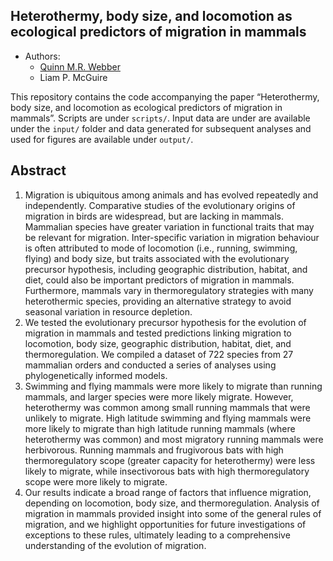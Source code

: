 
## Heterothermy, body size, and locomotion as ecological predictors of migration in mammals


  - Authors:
      - [Quinn M.R. Webber](https://qwebber.weebly.com/)
      - Liam P. McGuire

This repository contains the code accompanying the paper “Heterothermy, body size, and locomotion as ecological predictors of migration in mammals”. Scripts are under `scripts/`.  Input data are under are available under the `input/` folder and data generated for subsequent analyses and used for figures are available under `output/`.

## Abstract
1.	Migration is ubiquitous among animals and has evolved repeatedly and independently. Comparative studies of the evolutionary origins of migration in birds are widespread, but are lacking in mammals. Mammalian species have greater variation in functional traits that may be relevant for migration. Inter-specific variation in migration behaviour is often attributed to mode of locomotion (i.e., running, swimming, flying) and body size, but traits associated with the evolutionary precursor hypothesis, including geographic distribution, habitat, and diet, could also be important predictors of migration in mammals. Furthermore, mammals vary in thermoregulatory strategies with many heterothermic species, providing an alternative strategy to avoid seasonal variation in resource depletion.
2.	We tested the evolutionary precursor hypothesis for the evolution of migration in mammals and tested predictions linking migration to locomotion, body size, geographic distribution, habitat, diet, and thermoregulation. We compiled a dataset of 722 species from 27 mammalian orders and conducted a series of analyses using phylogenetically informed models.
3.	Swimming and flying mammals were more likely to migrate than running mammals, and larger species were more likely migrate. However, heterothermy was common among small running mammals that were unlikely to migrate. High latitude swimming and flying mammals were more likely to migrate than high latitude running mammals (where heterothermy was common) and most migratory running mammals were herbivorous. Running mammals and frugivorous bats with high thermoregulatory scope (greater capacity for heterothermy) were less likely to migrate, while insectivorous bats with high thermoregulatory scope were more likely to migrate.
4.	Our results indicate a broad range of factors that influence migration, depending on locomotion, body size, and thermoregulation. Analysis of migration in mammals provided insight into some of the general rules of migration, and we highlight opportunities for future investigations of exceptions to these rules, ultimately leading to a comprehensive understanding of the evolution of migration.
